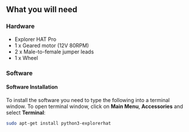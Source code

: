 ## What you will need

### Hardware

* Explorer HAT Pro
* 1 x Geared motor (12V 80RPM)
* 2 x Male-to-female jumper leads
* 1 x Wheel

### Software

#### Software Installation

To install the software you need to type the following into a terminal window. To open terminal window, click on **Main Menu**, **Accessories** and select **Terminal**:

```bash
sudo apt-get install python3-explorerhat
```